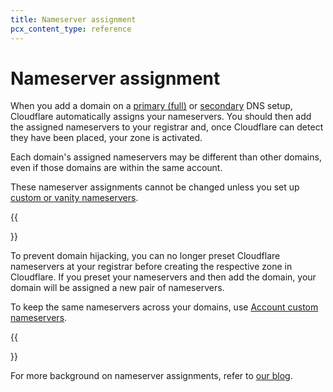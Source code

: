 ```yaml
---
title: Nameserver assignment
pcx_content_type: reference
---
```


# Nameserver assignment

When you add a domain on a [primary (full)](/dns/zone-setups/full-setup/) or [secondary](/dns/zone-setups/zone-transfers/cloudflare-as-secondary/) DNS setup, Cloudflare automatically assigns your nameservers. You should then add the assigned nameservers to your registrar and, once Cloudflare can detect they have been placed, your zone is activated.

Each domain's assigned nameservers may be different than other domains, even if those domains are within the same account.

These nameserver assignments cannot be changed unless you set up [custom or vanity nameservers](/dns/additional-options/custom-nameservers/).

{{<Aside type="warning">}}

To prevent domain hijacking, you can no longer preset Cloudflare nameservers at your registrar before creating the respective zone in Cloudflare. If you preset your nameservers and then add the domain, your domain will be assigned a new pair of nameservers.

To keep the same nameservers across your domains, use [Account custom nameservers](/dns/additional-options/custom-nameservers/account-custom-nameservers/).

{{</Aside>}}

For more background on nameserver assignments, refer to [our blog](https://blog.cloudflare.com/whats-the-story-behind-the-names-of-cloudflares-name-servers/).

